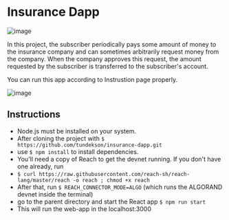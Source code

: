 # Insurance Dapp

![image](https://user-images.githubusercontent.com/39036635/187094959-6edeca43-fb25-4c97-9ff3-8ebfae4b0872.png)


In this project, the subscriber periodically pays some amount of money to the insurance company and can sometimes arbitrarily request money from the company. When the company approves this request, the amount requested by the subscriber is transferred to the subscriber's account.

You can run this app according to Instrustion page properly. 

![image](https://user-images.githubusercontent.com/39036635/187095031-6236f2d8-0d42-4943-a00c-085254a5156b.png)


## Instructions
* Node.js must be installed on your system.
* After cloning the project with `$ https://github.com/tundekson/insurance-dapp.git`
* use `$ npm install` to install dependencies.
* You'll need a copy of Reach to get the devnet running. If you don't have one already, run 
* `$ curl https://raw.githubusercontent.com/reach-sh/reach-lang/master/reach -o reach ; chmod +x reach`
* After that, run `$ REACH_CONNECTOR_MODE=ALGO` (which runs the ALGORAND devnet inside the terminal)
* go to the parent directory and start the React app `$ npm run start` 
* This will run the web-app in the localhost:3000
